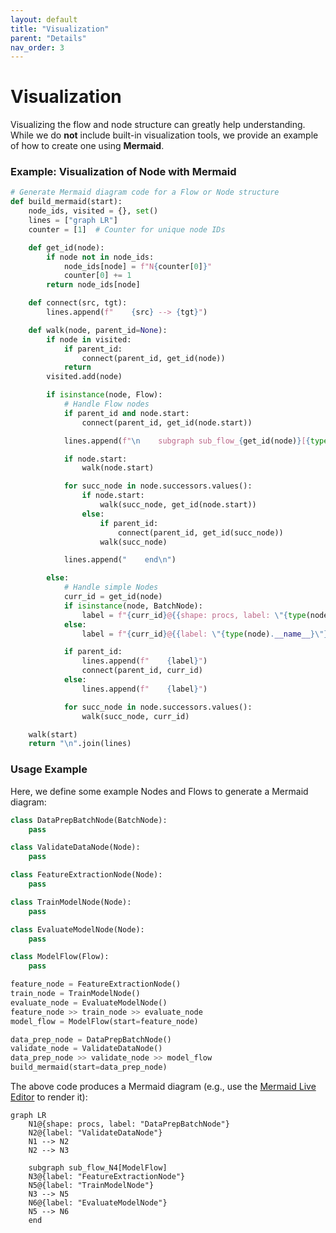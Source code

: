 ```yaml
---
layout: default
title: "Visualization"
parent: "Details"
nav_order: 3
---
```


# Visualization

Visualizing the flow and node structure can greatly help understanding. While we do **not** include built-in visualization tools, we provide an example of how to create one using **Mermaid**.

### Example: Visualization of Node with Mermaid

```python
# Generate Mermaid diagram code for a Flow or Node structure
def build_mermaid(start):
    node_ids, visited = {}, set()
    lines = ["graph LR"]
    counter = [1]  # Counter for unique node IDs

    def get_id(node):
        if node not in node_ids:
            node_ids[node] = f"N{counter[0]}"
            counter[0] += 1
        return node_ids[node]

    def connect(src, tgt):
        lines.append(f"    {src} --> {tgt}")

    def walk(node, parent_id=None):
        if node in visited:
            if parent_id:
                connect(parent_id, get_id(node))
            return
        visited.add(node)

        if isinstance(node, Flow):
            # Handle Flow nodes
            if parent_id and node.start:
                connect(parent_id, get_id(node.start))

            lines.append(f"\n    subgraph sub_flow_{get_id(node)}[{type(node).__name__}]")

            if node.start:
                walk(node.start)

            for succ_node in node.successors.values():
                if node.start:
                    walk(succ_node, get_id(node.start))
                else:
                    if parent_id:
                        connect(parent_id, get_id(succ_node))
                    walk(succ_node)

            lines.append("    end\n")

        else:
            # Handle simple Nodes
            curr_id = get_id(node)
            if isinstance(node, BatchNode):
                label = f"{curr_id}@{{shape: procs, label: \"{type(node).__name__}\"}}"
            else:
                label = f"{curr_id}@{{label: \"{type(node).__name__}\"}}"

            if parent_id:
                lines.append(f"    {label}")
                connect(parent_id, curr_id)
            else:
                lines.append(f"    {label}")

            for succ_node in node.successors.values():
                walk(succ_node, curr_id)

    walk(start)
    return "\n".join(lines)
```

### Usage Example

Here, we define some example Nodes and Flows to generate a Mermaid diagram:

```python
class DataPrepBatchNode(BatchNode):
    pass

class ValidateDataNode(Node):
    pass

class FeatureExtractionNode(Node):
    pass

class TrainModelNode(Node):
    pass

class EvaluateModelNode(Node):
    pass

class ModelFlow(Flow):
    pass

feature_node = FeatureExtractionNode()
train_node = TrainModelNode()
evaluate_node = EvaluateModelNode()
feature_node >> train_node >> evaluate_node
model_flow = ModelFlow(start=feature_node)

data_prep_node = DataPrepBatchNode()
validate_node = ValidateDataNode()
data_prep_node >> validate_node >> model_flow
build_mermaid(start=data_prep_node)
```

The above code produces a Mermaid diagram (e.g., use the [Mermaid Live Editor](https://mermaid.live/) to render it):

```mermaid
graph LR
    N1@{shape: procs, label: "DataPrepBatchNode"}
    N2@{label: "ValidateDataNode"}
    N1 --> N2
    N2 --> N3

    subgraph sub_flow_N4[ModelFlow]
    N3@{label: "FeatureExtractionNode"}
    N5@{label: "TrainModelNode"}
    N3 --> N5
    N6@{label: "EvaluateModelNode"}
    N5 --> N6
    end
```
